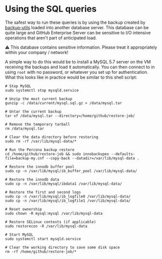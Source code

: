 # Using the SQL queries



The safest way to run these queries is by using the backup created by [backup-utils](https://github.com/github/backup-utils) loaded into another database server.  This database can be quite large and GitHub Enterprise Server can be sensitive to I/O intensive operations that aren't part of anticipated load.

:warning:  This database contains sensitive information.  Please treat it appropriately within your company / network!

A simple way to do this would be to install a MySQL 5.7 server on the VM receiving the backups and load it automatically.  You can then connect to in using `root` with no password, or whatever you set up for authentication.  What this looks like in practice would be similar to this shell script:

```shell
# Stop MySQL
sudo systemctl stop mysqld.service

# Unzip the most current backup
gunzip -c /data/current/mysql.sql.gz > /data/mysql.tar

# Untar the current backup
tar xf /data/mysql.tar --directory=/home/github/restore-job/

# Remove the temporary tarball
rm /data/mysql.tar

# Clear the data directory before restoring
sudo rm -rf /var/lib/mysql-data/*

# Run the Percona backup restore
cd /home/github/restore-job && sudo innobackupex --defaults-file=backup-my.cnf --copy-back --datadir=/var/lib/mysql-data .

# Restore the innodb buffer pool
sudo cp -n /var/lib/mysql/ib_buffer_pool /var/lib/mysql-data/

# Restore the innodb data
sudo cp -n /var/lib/mysql/ibdata1 /var/lib/mysql-data/

# Restore the first and second logs
sudo cp -n /var/lib/mysql/ib_logfile0 /var/lib/mysql-data/
sudo cp -n /var/lib/mysql/ib_logfile1 /var/lib/mysql-data/

# Reset ownership
sudo chown -R mysql:mysql /var/lib/mysql-data

# Restore SELinux contexts (if applicable)
sudo restorecon -R /var/lib/mysql-data

# Start MySQL
sudo systemctl start mysqld.service

# Clear the working directory to save some disk space
rm -rf /home/github/restore-job/*
```
